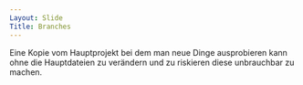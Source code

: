 ```yaml
---
Layout: Slide
Title: Branches
---
```

Eine Kopie vom Hauptprojekt bei dem man neue Dinge ausprobieren kann ohne die Hauptdateien zu verändern und zu riskieren diese unbrauchbar zu machen.
